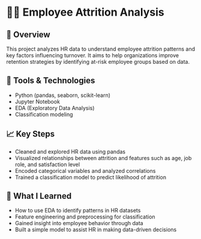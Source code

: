 # 👩‍💼 Employee Attrition Analysis

## 📌 Overview
This project analyzes HR data to understand employee attrition patterns and key factors influencing turnover. It aims to help organizations improve retention strategies by identifying at-risk employee groups based on data.

## 🔧 Tools & Technologies
- Python (pandas, seaborn, scikit-learn)
- Jupyter Notebook
- EDA (Exploratory Data Analysis)
- Classification modeling

## 📈 Key Steps
- Cleaned and explored HR data using pandas
- Visualized relationships between attrition and features such as age, job role, and satisfaction level
- Encoded categorical variables and analyzed correlations
- Trained a classification model to predict likelihood of attrition

## 🧠 What I Learned
- How to use EDA to identify patterns in HR datasets
- Feature engineering and preprocessing for classification
- Gained insight into employee behavior through data
- Built a simple model to assist HR in making data-driven decisions
